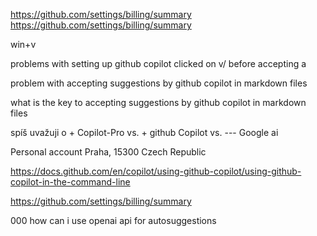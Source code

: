 

https://github.com/settings/billing/summary
https://github.com/settings/billing/summary


win+v



problems with setting up github copilot
clicked on v/   before accepting    a


problem with accepting suggestions by  github copilot in markdown files

what is the key to  accepting suggestions by  github copilot in markdown files



spíš uvažuji o   + Copilot-Pro vs. + github Copilot vs.  --- Google ai 



Personal account
Praha, 15300
Czech Republic



https://docs.github.com/en/copilot/using-github-copilot/using-github-copilot-in-the-command-line


https://github.com/settings/billing/summary



000 how can i use openai api for autosuggestions
